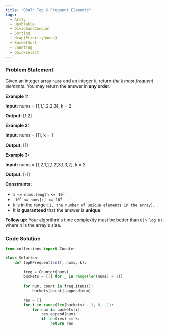 ```yaml
---
title: "0347: Top K Frequent Elements"
tags:
  - Array
  - HashTable
  - DivideandConquer
  - Sorting
  - Heap(PriorityQueue)
  - BucketSort
  - Counting
  - Quickselect
---
```

### Problem Statement

<p>Given an integer array <code>nums</code> and an integer <code>k</code>, return <em>the</em> <code>k</code> <em>most frequent elements</em>. You may return the answer in <strong>any order</strong>.</p>


<p><strong class="example">Example 1:</strong></p>

<div class="example-block">
<p><strong>Input:</strong> <span class="example-io">nums = [1,1,1,2,2,3], k = 2</span></p>
<p><strong>Output:</strong> <span class="example-io">[1,2]</span></p>
</div>

<p><strong class="example">Example 2:</strong></p>

<div class="example-block">
<p><strong>Input:</strong> <span class="example-io">nums = [1], k = 1</span></p>
<p><strong>Output:</strong> <span class="example-io">[1]</span></p>
</div>

<p><strong class="example">Example 3:</strong></p>

<div class="example-block">
<p><strong>Input:</strong> <span class="example-io">nums = [1,2,1,2,1,2,3,1,3,2], k = 2</span></p>
<p><strong>Output:</strong> <span class="example-io">[-1]</span></p>
</div>


<p><strong>Constraints:</strong></p>

<ul>
	<li><code>1 &lt;= nums.length &lt;= 10<sup>5</sup></code></li>
	<li><code>-10<sup>4</sup> &lt;= nums[i] &lt;= 10<sup>4</sup></code></li>
	<li><code>k</code> is in the range <code>[1, the number of unique elements in the array]</code>.</li>
	<li>It is <strong>guaranteed</strong> that the answer is <strong>unique</strong>.</li>
</ul>


<p><strong>Follow up:</strong> Your algorithm&#39;s time complexity must be better than <code>O(n log n)</code>, where n is the array&#39;s size.</p>


### Code Solution

```python
from collections import Counter

class Solution:
    def topKFrequent(self, nums, k):
        
        freq = Counter(nums)
        buckets = [[] for _ in range(len(nums) + 1)]
        
        for num, count in freq.items():
            buckets[count].append(num)
        
        res = []
        for i in range(len(buckets) - 1, 0, -1):
            for num in buckets[i]:
                res.append(num)
                if len(res) == k:
                    return res
```

